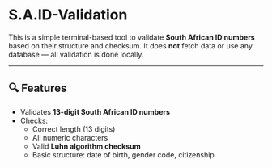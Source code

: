 # S.A.ID-Validation
This is a simple terminal-based tool to validate **South African ID numbers** based on their structure and checksum. It does **not** fetch data or use any database — all validation is done locally.

---

## 🔍 Features

- Validates **13-digit South African ID numbers**
- Checks:
  - Correct length (13 digits)
  - All numeric characters
  - Valid **Luhn algorithm checksum**
  - Basic structure: date of birth, gender code, citizenship
